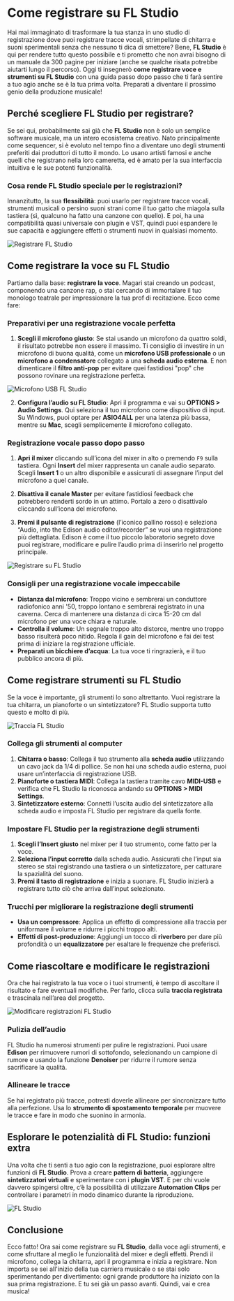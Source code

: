 # Come registrare su FL Studio

Hai mai immaginato di trasformare la tua stanza in uno studio di registrazione dove puoi registrare tracce vocali, strimpellate di chitarra e suoni sperimentali senza che nessuno ti dica di smettere? Bene, **FL Studio** è qui per rendere tutto questo possibile e ti prometto che non avrai bisogno di un manuale da 300 pagine per iniziare (anche se qualche risata potrebbe aiutarti lungo il percorso). Oggi ti insegnerò **come registrare voce e strumenti su FL Studio** con una guida passo dopo passo che ti farà sentire a tuo agio anche se è la tua prima volta. Preparati a diventare il prossimo genio della produzione musicale!

## Perché scegliere FL Studio per registrare?

Se sei qui, probabilmente sai già che **FL Studio** non è solo un semplice software musicale, ma un intero ecosistema creativo. Nato principalmente come sequencer, si è evoluto nel tempo fino a diventare uno degli strumenti preferiti dai produttori di tutto il mondo. Lo usano artisti famosi e anche quelli che registrano nella loro cameretta, ed è amato per la sua interfaccia intuitiva e le sue potenti funzionalità.

### Cosa rende FL Studio speciale per le registrazioni?

Innanzitutto, la sua **flessibilità**: puoi usarlo per registrare tracce vocali, strumenti musicali o persino suoni strani come il tuo gatto che miagola sulla tastiera (sì, qualcuno ha fatto una canzone con quello). E poi, ha una compatibilità quasi universale con plugin e VST, quindi puoi espandere le sue capacità e aggiungere effetti o strumenti nuovi in qualsiasi momento.

![Registrare FL Studio](/guide-img/output/ebafd50c.jpg)

## Come registrare la voce su FL Studio

Partiamo dalla base: **registrare la voce**. Magari stai creando un podcast, componendo una canzone rap, o stai cercando di immortalare il tuo monologo teatrale per impressionare la tua prof di recitazione. Ecco come fare:

### Preparativi per una registrazione vocale perfetta

1. **Scegli il microfono giusto**: Se stai usando un microfono da quattro soldi, il risultato potrebbe non essere il massimo. Ti consiglio di investire in un microfono di buona qualità, come un **microfono USB professionale** o un **microfono a condensatore** collegato a una **scheda audio esterna**. E non dimenticare il **filtro anti-pop** per evitare quei fastidiosi "pop" che possono rovinare una registrazione perfetta.

![Microfono USB FL Studio](/guide-img/output/93336814.jpg)

2. **Configura l’audio su FL Studio**: Apri il programma e vai su **OPTIONS > Audio Settings**. Qui seleziona il tuo microfono come dispositivo di input. Su Windows, puoi optare per **ASIO4ALL** per una latenza più bassa, mentre su **Mac**, scegli semplicemente il microfono collegato.

### Registrazione vocale passo dopo passo

1. **Apri il mixer** cliccando sull’icona del mixer in alto o premendo `F9` sulla tastiera. Ogni **Insert** del mixer rappresenta un canale audio separato. Scegli **Insert 1** o un altro disponibile e assicurati di assegnare l’input del microfono a quel canale.

2. **Disattiva il canale Master** per evitare fastidiosi feedback che potrebbero renderti sordo in un attimo. Portalo a zero o disattivalo cliccando sull’icona del microfono.

3. **Premi il pulsante di registrazione** (l’iconico pallino rosso) e seleziona “Audio, into the Edison audio editor/recorder” se vuoi una registrazione più dettagliata. Edison è come il tuo piccolo laboratorio segreto dove puoi registrare, modificare e pulire l’audio prima di inserirlo nel progetto principale.

![Registrare su FL Studio](/guide-img/output/f030050.jpg)

### Consigli per una registrazione vocale impeccabile

- **Distanza dal microfono**: Troppo vicino e sembrerai un conduttore radiofonico anni '50, troppo lontano e sembrerai registrato in una caverna. Cerca di mantenere una distanza di circa 15-20 cm dal microfono per una voce chiara e naturale.
- **Controlla il volume**: Un segnale troppo alto distorce, mentre uno troppo basso risulterà poco nitido. Regola il gain del microfono e fai dei test prima di iniziare la registrazione ufficiale.
- **Preparati un bicchiere d’acqua**: La tua voce ti ringrazierà, e il tuo pubblico ancora di più.

## Come registrare strumenti su FL Studio

Se la voce è importante, gli strumenti lo sono altrettanto. Vuoi registrare la tua chitarra, un pianoforte o un sintetizzatore? FL Studio supporta tutto questo e molto di più.

![Traccia FL Studio](/guide-img/output/347636b3.jpg)

### Collega gli strumenti al computer

1. **Chitarra o basso**: Collega il tuo strumento alla **scheda audio** utilizzando un cavo jack da 1/4 di pollice. Se non hai una scheda audio esterna, puoi usare un’interfaccia di registrazione USB.
2. **Pianoforte o tastiera MIDI**: Collega la tastiera tramite cavo **MIDI-USB** e verifica che FL Studio la riconosca andando su **OPTIONS > MIDI Settings**.
3. **Sintetizzatore esterno**: Connetti l’uscita audio del sintetizzatore alla scheda audio e imposta FL Studio per registrare da quella fonte.

### Impostare FL Studio per la registrazione degli strumenti

1. **Scegli l’Insert giusto** nel mixer per il tuo strumento, come fatto per la voce.
2. **Seleziona l’input corretto** dalla scheda audio. Assicurati che l’input sia stereo se stai registrando una tastiera o un sintetizzatore, per catturare la spazialità del suono.
3. **Premi il tasto di registrazione** e inizia a suonare. FL Studio inizierà a registrare tutto ciò che arriva dall’input selezionato.

### Trucchi per migliorare la registrazione degli strumenti

- **Usa un compressore**: Applica un effetto di compressione alla traccia per uniformare il volume e ridurre i picchi troppo alti.
- **Effetti di post-produzione**: Aggiungi un tocco di **riverbero** per dare più profondità o un **equalizzatore** per esaltare le frequenze che preferisci.

## Come riascoltare e modificare le registrazioni

Ora che hai registrato la tua voce o i tuoi strumenti, è tempo di ascoltare il risultato e fare eventuali modifiche. Per farlo, clicca sulla **traccia registrata** e trascinala nell’area del progetto.

![Modificare registrazioni FL Studio](/guide-img/output/b41ff2f8.jpg)

### Pulizia dell’audio

FL Studio ha numerosi strumenti per pulire le registrazioni. Puoi usare **Edison** per rimuovere rumori di sottofondo, selezionando un campione di rumore e usando la funzione **Denoiser** per ridurre il rumore senza sacrificare la qualità.

### Allineare le tracce

Se hai registrato più tracce, potresti doverle allineare per sincronizzare tutto alla perfezione. Usa lo **strumento di spostamento temporale** per muovere le tracce e fare in modo che suonino in armonia.

## Esplorare le potenzialità di FL Studio: funzioni extra

Una volta che ti senti a tuo agio con la registrazione, puoi esplorare altre funzioni di **FL Studio**. Prova a creare **pattern di batteria**, aggiungere **sintetizzatori virtuali** e sperimentare con i **plugin VST**. E per chi vuole davvero spingersi oltre, c’è la possibilità di utilizzare **Automation Clips** per controllare i parametri in modo dinamico durante la riproduzione.

![FL Studio](/guide-img/output/26949d4b.jpg)

## Conclusione

Ecco fatto! Ora sai come registrare su **FL Studio**, dalla voce agli strumenti, e come sfruttare al meglio le funzionalità del mixer e degli effetti. Prendi il microfono, collega la chitarra, apri il programma e inizia a registrare. Non importa se sei all'inizio della tua carriera musicale o se stai solo sperimentando per divertimento: ogni grande produttore ha iniziato con la sua prima registrazione. E tu sei già un passo avanti. Quindi, vai e crea musica!
